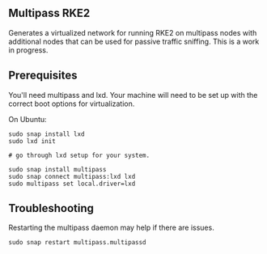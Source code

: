 
## Multipass RKE2
Generates a virtualized network for running RKE2 on multipass
nodes with additional nodes that can be used for passive traffic
sniffing. This is a work in progress.

## Prerequisites

You'll need multipass and lxd. Your machine will need to be set up with
the correct boot options for virtualization. 

On Ubuntu:

```shell
sudo snap install lxd
sudo lxd init

# go through lxd setup for your system.

sudo snap install multipass
sudo snap connect multipass:lxd lxd
sudo multipass set local.driver=lxd
```

## Troubleshooting
Restarting the multipass daemon may help if there are issues.
```shell
sudo snap restart multipass.multipassd
```
